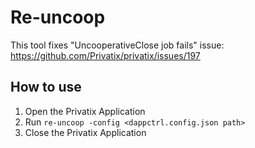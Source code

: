 # Re-uncoop 

This tool fixes "UncooperativeClose job fails" issue:
https://github.com/Privatix/privatix/issues/197

## How to use

1. Open the Privatix Application
1. Run `re-uncoop -config <dappctrl.config.json path>`
1. Close the Privatix Application
